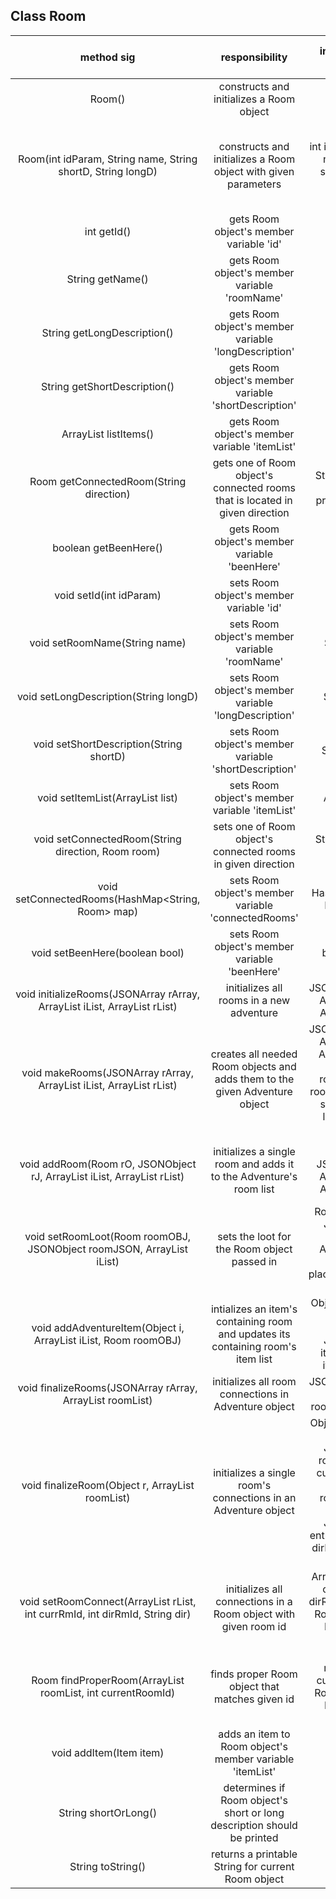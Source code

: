 ## Class Room

| method sig | responsibility | instance vars used | other class methods called | objects used with method calls | lines of code |
|:----------:|:--------------:|:------------------:|:--------------------------:|:------------------------------:|:-------------:|
| Room() | constructs and initializes a Room object | none | none | none | 9 |
| Room(int idParam, String name, String shortD, String longD) | constructs and initializes a Room object with given parameters | int idParam, String name, String shortD, String longD | setId(), setRoomName(), setLongDescription(), setShortDescription(), setItemList(), setConnectedRooms(), setBeenHere() | none | 9 |
| int getId() | gets Room object's member variable 'id' | none | none | none | 3 |
| String getName() | gets Room object's member variable 'roomName' | none | none | none | 3 |
| String getLongDescription() | gets Room object's member variable 'longDescription' | none | none | none | 3 |
| String getShortDescription() | gets Room object's member variable 'shortDescription' | none | none | none | 3 |
| ArrayList<Item> listItems() | gets Room object's member variable 'itemList' | none | none | none | 3 |
| Room getConnectedRoom(String direction) | gets one of Room object's connected rooms that is located in given direction | String direction, String properDirection | none | Parser: getProperDirection() | 9 |
| boolean getBeenHere() | gets Room object's member variable 'beenHere' | none | none | none | 3 |
| void setId(int idParam) | sets Room object's member variable 'id' | int idParam | none | none | 3 |
| void setRoomName(String name) | sets Room object's member variable 'roomName' | String name | none | none | 3 |
| void setLongDescription(String longD) | sets Room object's member variable 'longDescription' | String longD | none | none | 3 |
| void setShortDescription(String shortD) | sets Room object's member variable 'shortDescription' | String shortD | none | none | 3 |
| void setItemList(ArrayList<Item> list) | sets Room object's member variable 'itemList' | ArrayList<Item> list | none | none | 3 |
| void setConnectedRoom(String direction, Room room) | sets one of Room object's connected rooms in given direction | String direction, Room room | none | Parser: getProperDirection() | 6 |
| void setConnectedRooms(HashMap<String, Room> map) | sets Room object's member variable 'connectedRooms' | HashMap<String, Room> map | none | none | 3 |
| void setBeenHere(boolean bool) | sets Room object's member variable 'beenHere' | boolean bool | none | none | 3 |
| void initializeRooms(JSONArray rArray, ArrayList<Item> iList, ArrayList<Room> rList) | initializes all rooms in a new adventure | JSONArray rArray, ArrayList<Item> iList, ArrayList<Room> rList | makeRooms(), finalizeRooms() | none | 4 |
| void makeRooms(JSONArray rArray, ArrayList<Item> iList, ArrayList<Room> rList) | creates all needed Room objects and adds them to the given Adventure object | JSONArray rArray, ArrayList<Item> iList, ArrayList<Room> rList, Object r, int roomId, String roomName, String shortD, String longD, Room roomOBJ | addRoom() | none | 11 |
| void addRoom(Room rO, JSONObject rJ, ArrayList<Item> iList, ArrayList<Room> rList) | initializes a single room and adds it to the Adventure's room list | Room rO, JSONObject rJ, ArrayList<Item> iList, ArrayList<Room> rList | setRoomLoot() | Game: getAdventure(), getPlayer; Adventure: setCurrentRoom(), addRoom(); Player: setCurrentPlayerRoom() | 9 |
| void setRoomLoot(Room roomOBJ, JSONObject roomJSON, ArrayList<Item> iList) | sets the loot for the Room object passed in | Room roomOBJ, JSONObject roomJSON, ArrayList<Item> iList, JSONArray placingItemsArray, Object i | addAdventureItem() | none | 8 |
| void addAdventureItem(Object i, ArrayList<Item> iList, Room roomOBJ) | intializes an item's containing room and updates its containing room's item list | Object i, ArrayList<Item> iList, Room roomOBJ, JSONObject itemJSON, int itemId, Item j | addItem() | Item: setContainingRoom() | 10 |
| void finalizeRooms(JSONArray rArray, ArrayList<Room> roomList) | initializes all room connections in Adventure object | JSONArray rArray, ArrayList<Room> roomList, Object r | finalizeRoom() | none | 5 |
| void finalizeRoom(Object r, ArrayList<Room> roomList) | initializes a single room's connections in an Adventure object | Object r, ArrayList<Room> roomList, JSONObject roomJSON, int currentRoomId, JSONArray roomArrayDir, Object e, JSONObject entranceJSON, int dirRoomId, String direction | setRoomConnect() | none | 11 |
| void setRoomConnect(ArrayList<Room> rList, int currRmId, int dirRmId, String dir) | initializes all connections in a Room object with given room id | ArrayList<Room> rList, int currRmId, int dirRmId, String dir, Room roomOBJ, Room r2, int roomId2 | findProperRoom(), setConnectedRoom() | none | 9 |
| Room findProperRoom(ArrayList<Room> roomList, int currentRoomId) | finds proper Room object that matches given id | ArrayList<Room> roomList, int currentRoomId, Room roomOBJ, Room r2, int roomId2 | none | none | 10 |
| void addItem(Item item) | adds an item to Room object's member variable 'itemList' | Item item | none | none | 3 |
| String shortOrLong() | determines if Room object's short or long description should be printed | none | getBeenHere() | none | 6 |
| String toString() | returns a printable String for current Room object | none | none | none | 12 |
